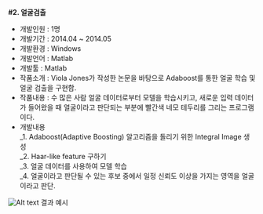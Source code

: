 <b>#2. 얼굴검출</b> <br>
- 개발인원 : 1명 <br>
- 개발기간 : 2014.04 ~ 2014.05 <br>
- 개발환경 : Windows <br>
- 개발언어 : Matlab <br>
- 개발툴   : Matlab <br>
- 작품소개 : Viola Jones가 작성한 논문을 바탕으로 Adaboost를 통한 얼굴 학습 및
얼굴 검출을 구현함. <br>
- 작품내용 : 수 많은 사람 얼굴 데이터로부터 모델을 학습시키고, 새로운 입력 데이터가 들어왔을 때 얼굴이라고 판단되는 부분에 빨간색 네모 테두리를 그리는 프로그램이다. <br>
- 개발내용 <br>
_1. Adaboost(Adaptive Boosting) 알고리즘을 돌리기 위한 Integral Image 생성 <br>
_2. Haar-like feature 구하기 <br>
_3. 얼굴 데이터를 사용하여 모델 학습 <br>
_4. 얼굴이라고 판단될 수 있는 후보 중에서 일정 신뢰도 이상을 가지는 영역을 얼굴이라고 판단. <br>

![Alt text](./images/image_01.JPEG)
결과 예시
